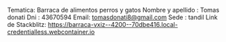 Tematica: Barraca de alimentos perros y gatos
Nombre y apellido : Tomas donati
Dni : 43670594
Email: tomasdonati8@gmail.com
Sede : tandil
Link de Stackblitz: https://barraca-vxiz--4200--70dbe416.local-credentialless.webcontainer.io
